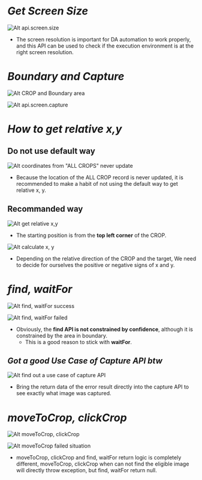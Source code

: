 # **_Get Screen Size_**

![Alt api.screen.size ](pic/bandicam%202022-09-25%2002-04-20-603.jpg)

- The screen resolution is important for DA automation to work properly, and this API can be used to check if the execution environment is at the right screen resolution.

# **_Boundary and Capture_**

![Alt CROP and Boundary area ](pic/bandicam%202022-09-25%2005-32-26-574.jpg)

![Alt api.screen.capture ](pic/bandicam%202022-09-25%2005-51-35-034.jpg)

# **_How to get relative x,y_**

## **Do not use default way**

![Alt coordinates from "ALL CROPS" never update ](pic/bandicam%202022-09-25%2005-54-24-668.jpg)

- Because the location of the ALL CROP record is never updated, it is recommended to make a habit of not using the default way to get relative x, y.

## **Recommanded way**

![Alt get relative x,y ](pic/bandicam%202022-09-25%2005-55-31-252.jpg)

- The starting position is from the **top left corner** of the CROP.

![Alt calculate x, y ](pic/bandicam%202022-09-25%2006-02-52-881.jpg)

- Depending on the relative direction of the CROP and the target, We need to decide for ourselves the positive or negative signs of x and y.

# **_find, waitFor_**

![Alt find, waitFor success ](pic/bandicam%202022-09-25%2006-15-18-963.jpg)

![Alt find, waitFor failed ](pic/bandicam%202022-09-25%2006-18-37-307.jpg)

- Obviously, the **find API is not constrained by confidence**, although it is constrained by the area in boundary.
  - This is a good reason to stick with **waitFor**.

## **_Got a good Use Case of Capture API btw_**

![Alt find out a use case of capture API ](pic/bandicam%202022-09-25%2006-21-52-570.jpg)

- Bring the return data of the error result directly into the capture API to see exactly what image was captured.

# **_moveToCrop, clickCrop_**

![Alt moveToCrop, clickCrop ](pic/bandicam%202022-09-25%2006-08-36-765.jpg)

![Alt moveToCrop failed situation ](pic/bandicam%202022-09-25%2006-11-29-332.jpg)

- moveToCrop, clickCrop and find, waitFor return logic is completely different, moveToCrop, clickCrop when can not find the eligible image will directly throw exception, but find, waitFor return null.
